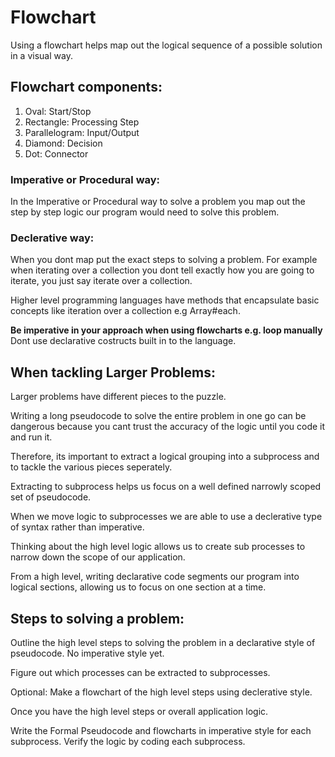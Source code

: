 # Flowchart

Using a flowchart helps map out the logical sequence of a possible solution in a visual way.

## Flowchart components:

1. Oval: Start/Stop
2. Rectangle: Processing Step
3. Parallelogram: Input/Output
4. Diamond: Decision
5. Dot: Connector

### Imperative or Procedural way:

In the Imperative or Procedural way to solve a problem you map out the step by step logic our program would need to solve this problem.

### Declerative way:

When you dont map put the exact steps to solving a problem. For example when iterating over a collection you dont tell exactly how you are going to iterate, you just say iterate over a collection.

Higher level programming languages have methods that encapsulate basic concepts like iteration over a collection e.g Array#each.

**Be imperative in your approach when using flowcharts e.g. loop manually** Dont use declarative costructs built in to the language.

## When tackling Larger Problems:

Larger problems have different pieces to the puzzle.

Writing a long pseudocode to solve the entire problem in one go can be dangerous because you cant trust the accuracy of the logic until you code it and run it. 

Therefore, its important to extract a logical grouping into a subprocess and to tackle the various pieces seperately.

Extracting to subprocess helps us focus on a well defined narrowly scoped set of pseudocode.

When we move logic to subprocesses we are able to use a declerative type of syntax rather than imperative. 

Thinking about the high level logic allows us to create sub processes to narrow down the scope of our application.

From a high level, writing declarative code segments our program into logical sections, allowing us to focus on one section at a time. 

## Steps to solving a problem:

Outline the high level steps to solving the problem in a declarative style of pseudocode. No imperative style yet.

Figure out which processes can be extracted to subprocesses.

Optional: Make a flowchart of the high level steps using declerative style.

Once you have the high level steps or overall application logic.

Write the Formal Pseudocode and flowcharts in imperative style for each subprocess.
Verify the logic by coding each subprocess.

